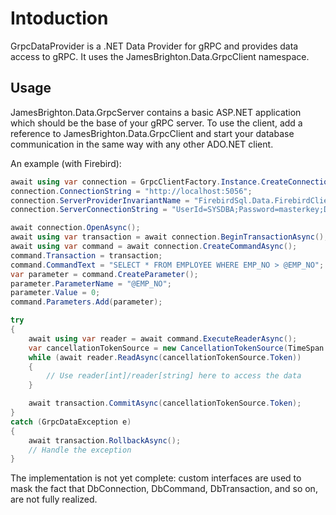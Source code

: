 # Intoduction

GrpcDataProvider is a .NET Data Provider for gRPC and provides data access to gRPC. It uses the JamesBrighton.Data.GrpcClient namespace.

## Usage

JamesBrighton.Data.GrpcServer contains a basic ASP.NET application which should be the base of your gRPC server. To use the client, add a reference to JamesBrighton.Data.GrpcClient and start your database communication in the same way with any other ADO.NET client.

An example (with Firebird):

````csharp
await using var connection = GrpcClientFactory.Instance.CreateConnection() as IAsyncGrpcConnection;
connection.ConnectionString = "http://localhost:5056";
connection.ServerProviderInvariantName = "FirebirdSql.Data.FirebirdClient";
connection.ServerConnectionString = "UserId=SYSDBA;Password=masterkey;Database=localhost:/Library/Frameworks/Firebird.framework/Versions/A/Resources/examples/empbuild/employee.fdb;WireCrypt=Required";

await connection.OpenAsync();
await using var transaction = await connection.BeginTransactionAsync();
await using var command = await connection.CreateCommandAsync();
command.Transaction = transaction;
command.CommandText = "SELECT * FROM EMPLOYEE WHERE EMP_NO > @EMP_NO";
var parameter = command.CreateParameter();
parameter.ParameterName = "@EMP_NO";
parameter.Value = 0;
command.Parameters.Add(parameter);

try
{
    await using var reader = await command.ExecuteReaderAsync();
    var cancellationTokenSource = new CancellationTokenSource(TimeSpan.FromSeconds(3600));
    while (await reader.ReadAsync(cancellationTokenSource.Token))
    {
        // Use reader[int]/reader[string] here to access the data
    }

    await transaction.CommitAsync(cancellationTokenSource.Token);
}
catch (GrpcDataException e)
{
    await transaction.RollbackAsync();
    // Handle the exception
}
````
The implementation is not yet complete: custom interfaces are used to mask the fact that DbConnection, DbCommand, DbTransaction, and so on, are not fully realized.